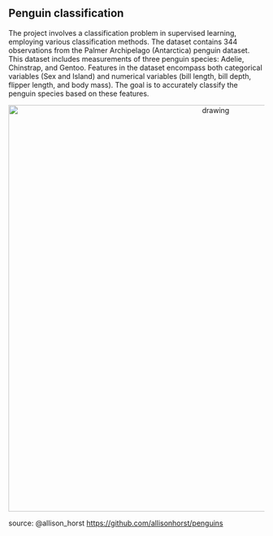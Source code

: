 ## Penguin classification


The project involves a classification problem in supervised learning, employing various classification methods. The dataset contains 344 observations from the Palmer Archipelago (Antarctica) penguin dataset. This dataset includes measurements of three penguin species: Adelie, Chinstrap, and Gentoo. Features in the dataset encompass both categorical variables (Sex and Island) and numerical variables (bill length, bill depth, flipper length, and body mass). The goal is to accurately classify the penguin species based on these features.


<p align="center">
  <img src="https://raw.githubusercontent.com/allisonhorst/palmerpenguins/main/man/figures/lter_penguins.png" alt="drawing" width="800"/>
</p>

source: @allison_horst https://github.com/allisonhorst/penguins